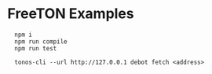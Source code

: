 # FreeTON Examples

```
  npm i
  npm run compile
  npm run test

  tonos-cli --url http://127.0.0.1 debot fetch <address>
```
